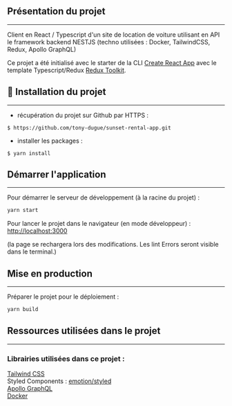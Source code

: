 ## Présentation du projet
***

Client en React / Typescript d'un site de location de voiture utilisant en API le framework backend NESTJS (techno utilisées : Docker, TailwindCSS, Redux, Apollo GraphQL)

Ce projet a été initialisé avec le starter de la CLI [Create React App](https://github.com/reduxjs/cra-template-redux-typescript)
avec le template Typescript/Redux [Redux Toolkit](https://redux-toolkit.js.org/).

## 🚀 Installation du projet
***

- récupération du projet sur Github par HTTPS :

```shell script
$ https://github.com/tony-dugue/sunset-rental-app.git
```

- installer les packages :
```shell script
$ yarn install
```

## Démarrer l'application
***
Pour démarrer le serveur de développement (à la racine du projet) :
```bash
yarn start
```

Pour lancer le projet dans le navigateur (en mode développeur) :
[http://localhost:3000](http://localhost:3000)

(la page se rechargera lors des modifications.
Les lint Errors seront visible dans le terminal.)

## Mise en production
***

Préparer le projet pour le déploiement :

```bash
yarn build
```

## Ressources utilisées dans le projet
***

### Librairies utilisées dans ce projet :

[Tailwind CSS](https://tailwindcss.com/) <br />
Styled Components : [emotion/styled](https://emotion.sh/docs/introduction) <br />
[Apollo GraphQL](https://www.apollographql.com/) <br />
[Docker](https://www.docker.com/) <br />


